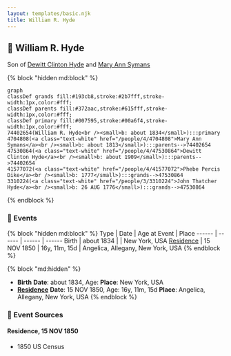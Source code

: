 ```yaml
---
layout: templates/basic.njk
title: William R. Hyde
---
```

## 🔵 William R. Hyde

Son of [Dewitt Clinton Hyde](/people/4/47530864) and [Mary Ann Symans](/people/4/4704808)

{% block "hidden md:block" %}
```mermaid
graph
classDef grands fill:#193cb8,stroke:#2b7fff,stroke-width:1px,color:#fff;
classDef parents fill:#372aac,stroke:#615fff,stroke-width:1px,color:#fff;
classDef primary fill:#007595,stroke:#00a6f4,stroke-width:1px,color:#fff;
74402654(William R. Hyde<br /><small>b: about 1834</small>):::primary
4704808(<a class="text-white" href="/people/4/4704808">Mary Ann Symans</a><br /><small>b: about 1813</small>):::parents-->74402654
47530864(<a class="text-white" href="/people/4/47530864">Dewitt Clinton Hyde</a><br /><small>b: about 1909</small>):::parents-->74402654
41577072(<a class="text-white" href="/people/4/41577072">Phebe Percis Dike</a><br /><small>b: 1777</small>):::grands-->47530864
3310224(<a class="text-white" href="/people/3/3310224">John Thatcher Hyde</a><br /><small>b: 26 AUG 1776</small>):::grands-->47530864
```
{% endblock %}

### 📆 Events

{% block "hidden md:block" %}
Type | Date | Age at Event | Place
------ | ------ | ------ | ------
Birth | about 1834 |  | New York, USA
[Residence](#event-event-0) | 15 NOV 1850 | 16y, 11m, 15d | Angelica, Allegany, New York, USA
{% endblock %}

{% block "md:hidden" %}
- **Birth**
**Date**: about 1834, Age:
**Place**: New York, USA
- **[Residence](#event-event-0)**
**Date**: 15 NOV 1850, Age: 16y, 11m, 15d
**Place**: Angelica, Allegany, New York, USA
{% endblock %}

### 📰 Event Sources

#### <a id="event-event-0"></a> Residence, 15 NOV 1850
* 1850 US Census

